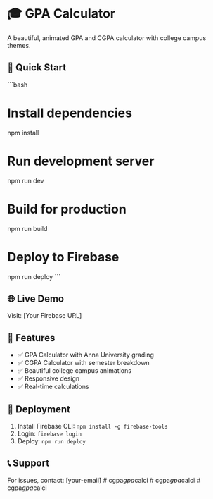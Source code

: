 # 🎓 GPA Calculator

A beautiful, animated GPA and CGPA calculator with college campus themes.

## 🚀 Quick Start

\`\`\`bash
# Install dependencies
npm install

# Run development server
npm run dev

# Build for production
npm run build

# Deploy to Firebase
npm run deploy
\`\`\`

## 🌐 Live Demo

Visit: [Your Firebase URL]

## 📱 Features

- ✅ GPA Calculator with Anna University grading
- ✅ CGPA Calculator with semester breakdown
- ✅ Beautiful college campus animations
- ✅ Responsive design
- ✅ Real-time calculations

## 🔧 Deployment

1. Install Firebase CLI: `npm install -g firebase-tools`
2. Login: `firebase login`
3. Deploy: `npm run deploy`

## 📞 Support

For issues, contact: [your-email]
#   c g p a _ g p a _ c a l c i  
 #   c g p a _ g p a _ c a l c i  
 #   c g p a _ g p a _ c a l c i  
 
